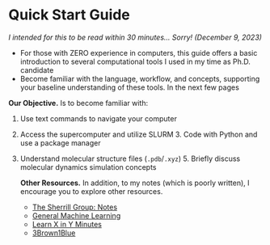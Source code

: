 # Quick Start Guide 

*I intended for this to be read within 30 minutes... Sorry! (December 9, 2023)*

- For those with ZERO experience in computers, this guide offers a basic introduction to several computational tools I used in my time as Ph.D. candidate
- Become familiar with the language, workflow, and concepts, supporting your baseline understanding of these tools. In the next few pages

**Our Objective.** Is to become familiar with:

1. Use text commands to navigate your computer
2. Access the supercomputer and utilize SLURM
    3. Code with Python and use a package manager
4. Understand molecular structure files (`.pdb`/`.xyz`)
    5. Briefly discuss molecular dynamics simulation concepts

    **Other Resources.** In addition, to my notes (which is poorly written), I encourage you to explore other resources.

    * [The Sherrill Group: Notes](http://vergil.chemistry.gatech.edu/notes/)
    * [General Machine Learning](https://e2eml.school/blog.html)
    * [Learn X in Y Minutes](https://learnxinyminutes.com)
    * [3Brown1Blue](https://www.youtube.com/@3blue1brown)
